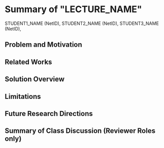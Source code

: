 # Summary of "LECTURE_NAME"
STUDENT1\_NAME (NetID), STUDENT2\_NAME (NetID), STUDENT3\_NAME (NetID), 

## Problem and Motivation


## Related Works


## Solution Overview


## Limitations


## Future Research Directions


## Summary of Class Discussion (Reviewer Roles only)

